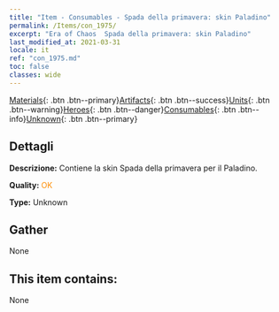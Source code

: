 ```yaml
---
title: "Item - Consumables - Spada della primavera: skin Paladino"
permalink: /Items/con_1975/
excerpt: "Era of Chaos  Spada della primavera: skin Paladino"
last_modified_at: 2021-03-31
locale: it
ref: "con_1975.md"
toc: false
classes: wide
---
```

 [Materials](/it/Items/){: .btn .btn--primary}[Artifacts](/it/Items/Artifacts/){: .btn .btn--success}[Units](/it/Items/Units/){: .btn .btn--warning}[Heroes](/it/Items/Heroes/){: .btn .btn--danger}[Consumables](/it/Items/Consumables/){: .btn .btn--info}[Unknown](/it/Items/Unknown/){: .btn .btn--primary}

## Dettagli
 **Descrizione:** Contiene la skin Spada della primavera per il Paladino.

 **Quality:** <span style="color: #FF8C00">OK</span>

 **Type:** Unknown

## Gather

  None

## This item contains:

  None

